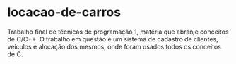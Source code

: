 # locacao-de-carros
Trabalho final de técnicas de programação 1, matéria que abranje conceitos de C/C++.
O trabalho em questão é um sistema de cadastro de clientes, veículos e alocação dos mesmos, onde foram usados todos os conceitos de C.

